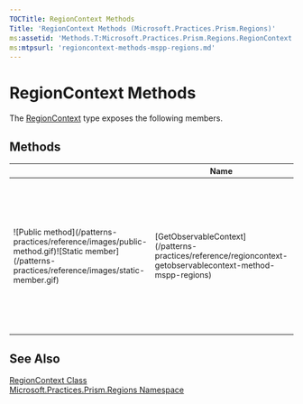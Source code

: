 ```yaml
---
TOCTitle: RegionContext Methods
Title: 'RegionContext Methods (Microsoft.Practices.Prism.Regions)'
ms:assetid: 'Methods.T:Microsoft.Practices.Prism.Regions.RegionContext'
ms:mtpsurl: 'regioncontext-methods-mspp-regions.md'
---
```


# RegionContext Methods

The [RegionContext](/patterns-practices/reference/regioncontext-class-mspp-regions) type exposes the following members.

## Methods

<table>
<thead>
<tr class="header">
<th> </th>
<th>Name</th>
<th>Description</th>
</tr>
</thead>
<tbody>
<tr class="odd">
<td>![Public method](/patterns-practices/reference/images/public-method.gif)![Static member](/patterns-practices/reference/images/static-member.gif)</td>
<td>[GetObservableContext](/patterns-practices/reference/regioncontext-getobservablecontext-method-mspp-regions)</td>
<td><div class="summary">
Returns an [ObservableObject&lt;T&gt;](/patterns-practices/reference/observableobject-t-class-mspp) wrapper around the RegionContext value. The RegionContext will be set on any views (dependency objects) that are inside the [Views](/patterns-practices/reference/iregion-views-property-mspp-regions) collection by the [BindRegionContextToDependencyObjectBehavior](/patterns-practices/reference/bindregioncontexttodependencyobjectbehavior-class-mspp-regions-behaviors) Behavior. The RegionContext will also be set to the control that hosts the Region, by the [SyncRegionContextWithHostBehavior](/patterns-practices/reference/syncregioncontextwithhostbehavior-class-mspp-regions-behaviors) Behavior. If the [ObservableObject&lt;T&gt;](/patterns-practices/reference/observableobject-t-class-mspp) wrapper does not already exist, an empty one will be created. This way, an observer can notify when the value is set for the first time.
</div></td>
</tr>
</tbody>
</table>

## See Also

[RegionContext Class](/patterns-practices/reference/regioncontext-class-mspp-regions)  
[Microsoft.Practices.Prism.Regions Namespace](/patterns-practices/reference/mspp-regions-namespace)